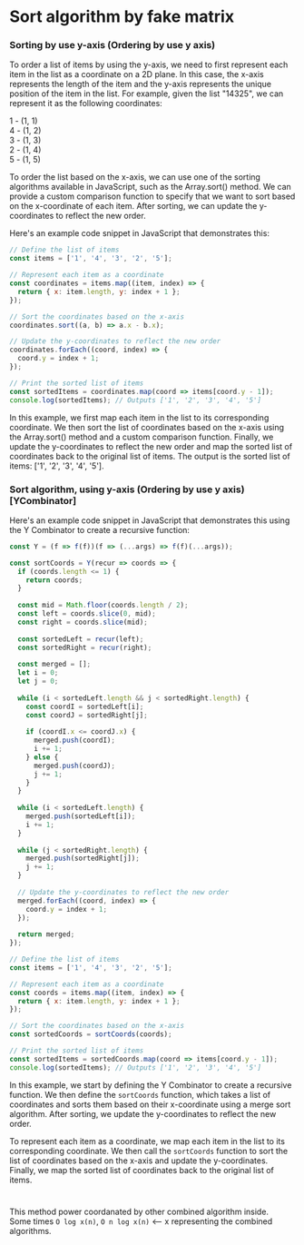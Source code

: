# Sort algorithm by fake matrix
### Sorting by use y-axis (Ordering by use y axis)

To order a list of items by using the y-axis, we need to first represent each item in the list as a coordinate on a 2D plane. In this case, the x-axis represents the length of the item and the y-axis represents the unique position of the item in the list. For example, given the list "14325", we can represent it as the following coordinates:

1 - (1, 1)\
4 - (1, 2)\
3 - (1, 3)\
2 - (1, 4)\
5 - (1, 5)

To order the list based on the x-axis, we can use one of the sorting algorithms available in JavaScript, such as the Array.sort() method. We can provide a custom comparison function to specify that we want to sort based on the x-coordinate of each item. After sorting, we can update the y-coordinates to reflect the new order.

Here's an example code snippet in JavaScript that demonstrates this:

```javascript
// Define the list of items
const items = ['1', '4', '3', '2', '5'];

// Represent each item as a coordinate
const coordinates = items.map((item, index) => {
  return { x: item.length, y: index + 1 };
});

// Sort the coordinates based on the x-axis
coordinates.sort((a, b) => a.x - b.x);

// Update the y-coordinates to reflect the new order
coordinates.forEach((coord, index) => {
  coord.y = index + 1;
});

// Print the sorted list of items
const sortedItems = coordinates.map(coord => items[coord.y - 1]);
console.log(sortedItems); // Outputs ['1', '2', '3', '4', '5']
```

In this example, we first map each item in the list to its corresponding coordinate. We then sort the list of coordinates based on the x-axis using the Array.sort() method and a custom comparison function. Finally, we update the y-coordinates to reflect the new order and map the sorted list of coordinates back to the original list of items. The output is the sorted list of items: ['1', '2', '3', '4', '5'].

### Sort algorithm, using y-axis (Ordering by use y axis) [YCombinator]
Here's an example code snippet in JavaScript that demonstrates this using the Y Combinator to create a recursive function:

```javascript
const Y = (f => f(f))(f => (...args) => f(f)(...args));

const sortCoords = Y(recur => coords => {
  if (coords.length <= 1) {
    return coords;
  }
  
  const mid = Math.floor(coords.length / 2);
  const left = coords.slice(0, mid);
  const right = coords.slice(mid);
  
  const sortedLeft = recur(left);
  const sortedRight = recur(right);
  
  const merged = [];
  let i = 0;
  let j = 0;
  
  while (i < sortedLeft.length && j < sortedRight.length) {
    const coordI = sortedLeft[i];
    const coordJ = sortedRight[j];
    
    if (coordI.x <= coordJ.x) {
      merged.push(coordI);
      i += 1;
    } else {
      merged.push(coordJ);
      j += 1;
    }
  }
  
  while (i < sortedLeft.length) {
    merged.push(sortedLeft[i]);
    i += 1;
  }
  
  while (j < sortedRight.length) {
    merged.push(sortedRight[j]);
    j += 1;
  }
  
  // Update the y-coordinates to reflect the new order
  merged.forEach((coord, index) => {
    coord.y = index + 1;
  });
  
  return merged;
});

// Define the list of items
const items = ['1', '4', '3', '2', '5'];

// Represent each item as a coordinate
const coords = items.map((item, index) => {
  return { x: item.length, y: index + 1 };
});

// Sort the coordinates based on the x-axis
const sortedCoords = sortCoords(coords);

// Print the sorted list of items
const sortedItems = sortedCoords.map(coord => items[coord.y - 1]);
console.log(sortedItems); // Outputs ['1', '2', '3', '4', '5']
```

In this example, we start by defining the Y Combinator to create a recursive function. We then define the `sortCoords` function, which takes a list of coordinates and sorts them based on their x-coordinate using a merge sort algorithm. After sorting, we update the y-coordinates to reflect the new order.

To represent each item as a coordinate, we map each item in the list to its corresponding coordinate. We then call the `sortCoords` function to sort the list of coordinates based on the x-axis and update the y-coordinates. Finally, we map the sorted list of coordinates back to the original list of items.

#

This method power coordanated by other combined algorithm inside.\
Some times `O log x(n)`, `O n log x(n)` <-- x representing the combined algorithms.
